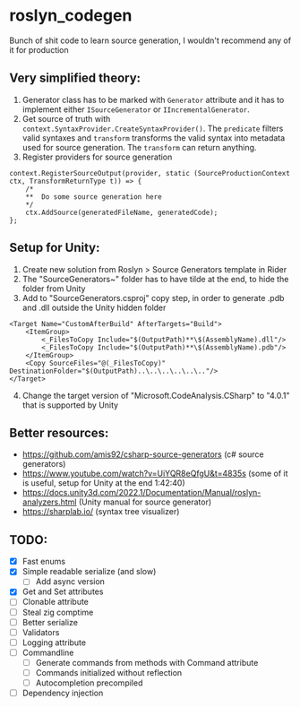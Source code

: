 # roslyn_codegen

Bunch of shit code to learn source generation, I wouldn't recommend any of it for production

## Very simplified theory:
1. Generator class has to be marked with `Generator` attribute and it has to implement either `ISourceGenerator` or `IIncrementalGenerator`.
2. Get source of truth with `context.SyntaxProvider.CreateSyntaxProvider()`. The `predicate` filters valid syntaxes and `transform` transforms the valid syntax into metadata used for source generation. The `transform` can return anything.
3. Register providers for source generation

```
context.RegisterSourceOutput(provider, static (SourceProductionContext ctx, TransformReturnType t)) => {
    /*
    **  Do some source generation here
    */
    ctx.AddSource(generatedFileName, generatedCode);
};
```

## Setup for Unity:
1. Create new solution from Roslyn > Source Generators template in Rider 
2. The "SourceGenerators~" folder has to have tilde at the end, to hide the folder from Unity
3. Add to "SourceGenerators.csproj" copy step, in order to generate .pdb and .dll outside the Unity hidden folder

```
<Target Name="CustomAfterBuild" AfterTargets="Build">
    <ItemGroup>
        <_FilesToCopy Include="$(OutputPath)**\$(AssemblyName).dll"/>
        <_FilesToCopy Include="$(OutputPath)**\$(AssemblyName).pdb"/>
    </ItemGroup>
    <Copy SourceFiles="@(_FilesToCopy)" DestinationFolder="$(OutputPath)..\..\..\..\..\.."/>
</Target>
```

4. Change the target version of "Microsoft.CodeAnalysis.CSharp" to "4.0.1" that is supported by Unity


## Better resources:
- https://github.com/amis92/csharp-source-generators (c# source generators)
- https://www.youtube.com/watch?v=UiYQR8eQfgU&t=4835s (some of it is useful, setup for Unity at the end 1:42:40)
- https://docs.unity3d.com/2022.1/Documentation/Manual/roslyn-analyzers.html (Unity manual for source generator)
- https://sharplab.io/ (syntax tree visualizer)

## TODO:
- [x] Fast enums
- [x] Simple readable serialize (and slow)
    - [ ] Add async version
- [x] Get and Set attributes
- [ ] Clonable attribute
- [ ] Steal zig comptime 
- [ ] Better serialize
- [ ] Validators
- [ ] Logging attribute
- [ ] Commandline
    - [ ] Generate commands from methods with Command attribute
    - [ ] Commands initialized without reflection
    - [ ] Autocompletion precompiled
- [ ] Dependency injection
